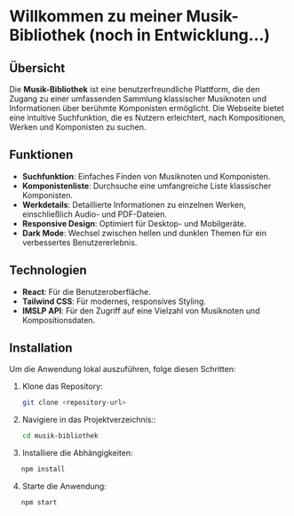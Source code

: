 # Willkommen zu meiner Musik-Bibliothek (noch in Entwicklung...)

## Übersicht

Die **Musik-Bibliothek** ist eine benutzerfreundliche Plattform, die den Zugang zu einer umfassenden Sammlung klassischer Musiknoten und Informationen über berühmte Komponisten ermöglicht. Die Webseite bietet eine intuitive Suchfunktion, die es Nutzern erleichtert, nach Kompositionen, Werken und Komponisten zu suchen.

## Funktionen

-   **Suchfunktion**: Einfaches Finden von Musiknoten und Komponisten.
-   **Komponistenliste**: Durchsuche eine umfangreiche Liste klassischer Komponisten.
-   **Werkdetails**: Detaillierte Informationen zu einzelnen Werken, einschließlich Audio- und PDF-Dateien.
-   **Responsive Design**: Optimiert für Desktop- und Mobilgeräte.
-   **Dark Mode**: Wechsel zwischen hellen und dunklen Themen für ein verbessertes Benutzererlebnis.

## Technologien

-   **React**: Für die Benutzeroberfläche.
-   **Tailwind CSS**: Für modernes, responsives Styling.
-   **IMSLP API**: Für den Zugriff auf eine Vielzahl von Musiknoten und Kompositionsdaten.

## Installation

Um die Anwendung lokal auszuführen, folge diesen Schritten:

1. Klone das Repository:

    ```bash
    git clone <repository-url>

    ```

2. Navigiere in das Projektverzeichnis::

    ```bash
    cd musik-bibliothek

    ```

3. Installiere die Abhängigkeiten:

```bash
   npm install

```

4. Starte die Anwendung:
```bash
   npm start


```
